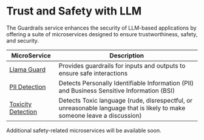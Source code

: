 # Trust and Safety with LLM

The Guardrails service enhances the security of LLM-based applications by offering a suite of microservices designed to ensure trustworthiness, safety, and security.

| MicroService                                         | Description                                                                                                              |
| ---------------------------------------------------- | ------------------------------------------------------------------------------------------------------------------------ |
| [Llama Guard](./llama_guard/langchain/README.md)               | Provides guardrails for inputs and outputs to ensure safe interactions                                                   |
| [PII Detection](./pii_detection/README.md)           | Detects Personally Identifiable Information (PII) and Business Sensitive Information (BSI)                               |
| [Toxicity Detection](./toxicity_detection/README.md) | Detects Toxic language (rude, disrespectful, or unreasonable language that is likely to make someone leave a discussion) |

Additional safety-related microservices will be available soon.
